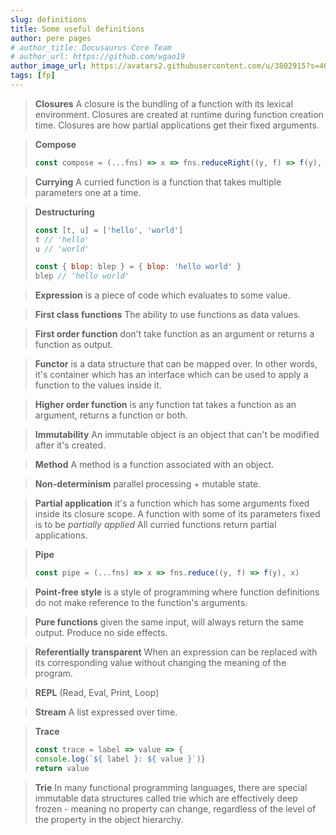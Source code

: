 ```yaml
---
slug: definitions
title: Some useful definitions
author: pere pages
# author_title: Docusaurus Core Team
# author_url: https://github.com/wgao19
author_image_url: https://avatars2.githubusercontent.com/u/3802915?s=400&v=4
tags: [fp]
---
```


> **Closures** A closure is the bundling of a function with its lexical environment. Closures are created at runtime during function creation time. Closures are how partial applications get their fixed arguments.

> **Compose**
> ```js
> const compose = (...fns) => x => fns.reduceRight((y, f) => f(y), x)

> **Currying** A curried function is a function that takes multiple parameters one at a time.

> **Destructuring**
> ```js
> const [t, u] = ['hello', 'world']
> t // 'hello'
> u // 'world'
> ```
> ```js
> const { blop: blep } = { blop: 'hello world' }
> blep // 'hello world'
> ```

> **Expression** is a piece of code which evaluates to some value.

> **First class functions** The ability to use functions as data values.

> **First order function** don't take function as an argument or returns a function as output.

> **Functor** is a data structure that can be mapped over. In other words, it's container which has an interface which can be used to apply a function to the values inside it.

> **Higher order function** is any function tat takes a function as an argument, returns a function or both.

> **Immutability** An immutable object is an object that can't be modified after it's created.

> **Method** A method is a function associated with an object.

> **Non-determinism** parallel processing + mutable state.

> **Partial application** it's a function which has some arguments fixed inside its closure scope. A function with some of its parameters fixed is to be *partially applied* All curried functions return partial applications.

> **Pipe**
> ```js
> const pipe = (...fns) => x => fns.reduce((y, f) => f(y), x)
> ```

> **Point-free style** is a style of programming where function definitions do not make reference to the function's arguments.

> **Pure functions** given the same input, will always return the same output. Produce no side effects.

> **Referentially transparent** When an expression can be replaced with its corresponding value without changing the meaning of the program.

> **REPL** (Read, Eval, Print, Loop)

> **Stream** A list expressed over time.

> **Trace**
> ```js
> const trace = label => value => {
> console.log(`${ label }: ${ value }`)}
> return value
> ```

> **Trie** In many functional programming languages, there are special immutable data structures called trie which are effectively deep frozen - meaning no property can change, regardless of the level of the property in the object hierarchy.
